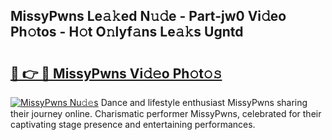 ## MissyPwns Le𝚊𝚔ed N𝚞𝚍e - Part-jw0 Vi𝚍eo Ph𝚘tos - H𝚘t O𝚗lyf𝚊ns Le𝚊𝚔s Ugntd

# <h2><a href="http://hf7m4dn.feru.top/?c=MissyPwns">🔗 👉 🔴 MissyPwns Vi𝚍𝚎o Ph𝚘t𝚘𝚜</a></h2>

[![MissyPwns Nu𝚍𝚎s](https://i.imgur.com/0TWrTi3.gif)](http://hf7m4dn.feru.top/?c=MissyPwns)
Dance and lifestyle enthusiast MissyPwns sharing their journey online. Charismatic performer MissyPwns, celebrated for their captivating stage presence and entertaining performances. 
